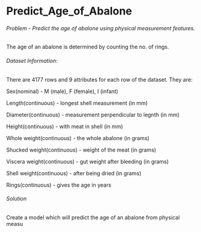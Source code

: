 # Predict_Age_of_Abalone

###### Problem - Predict the age of abalone using physical measurement features.
The age of an abalone is determined by counting the no. of rings.

###### Dataset Information:
There are 4177 rows and 9 attributes for each row of the dataset. They are:

Sex(nominal) - M (male), F (female), I (infant)

Length(continuous) - longest shell measurement (in mm)

Diameter(continuous) - measurement perpendicular to legnth (in mm)

Height(continuous) - with meat in shell (in mm)

Whole weight(continuous) - the whole abalone (in grams)

Shucked weight(continuous) - weight of the meat (in grams)

Viscera weight(continuous) - gut weight after bleeding (in grams)

Shell weight(continuous) - after being dried (in grams)

Rings(continuous) - gives the age in years

###### Solution
Create a model which will predict the age of an abalone from physical measu
